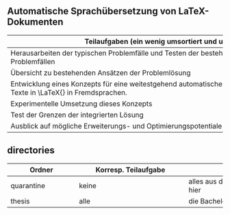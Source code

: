 ## Automatische Sprachübersetzung von LaTeX-Dokumenten
| <div style="width:80vw">Teilaufgaben (ein wenig umsortiert und umformuliert)</div> |
|---|
| Herausarbeiten der typischen Problemfälle und Testen der bestehenden Ansätze an diesen Problemfällen |
| Übersicht zu bestehenden Ansätzen der Problemlösung |
| Entwicklung eines Konzepts für eine weitestgehend automatische Überset-zung mathematischer Texte in \LaTeX{} in Fremdsprachen. |
| Experimentelle Umsetzung dieses Konzepts |
| Test der Grenzen der integrierten Lösung |
| Ausblick auf mögliche Erweiterungs- und Optimierungspotentiale |


## directories
| <div style="width:15vw">Ordner</div> | <div style="width:25vw">Korresp. Teilaufgabe</div> | <div style="width:40vw">Inhalte</div> |
| --- | --- | --- |
| quarantine | keine | alles aus dem alten GitHub landet immer zunächst hier |
| thesis | alle | die Bachelorarbeit (TeX) |